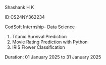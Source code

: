 Shashank H K

ID:CS24NY362234

CodSoft Internship- Data Science
1. Titanic Survival Prediction
2. Movie Rating Prediction with Python
3. IRIS Flower Classification

Duration: 01 January 2025 to 31 January 2025
